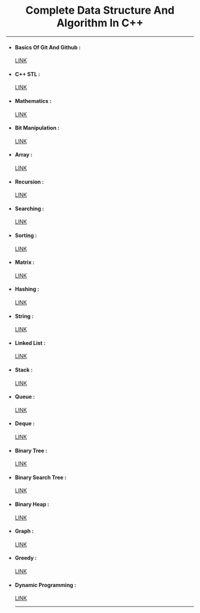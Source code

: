 <h1 align="center">Complete Data Structure And Algorithm In C++</h1><hr/>

- <h4>Basics Of Git And Github :</h4> <a href="https://github.com/harsh01010/DsA/blob/master/t00_impStuff/GitAndGithub.txt" target="_blank">LINK</a>
- <h4>C++ STL :</h4> <a href="https://github.com/harsh01010/DsA/tree/master/t00_impStuff/STL" target="_blank">LINK</a>
- <h4>Mathematics :</h4> <a href="https://github.com/harsh01010/DsA/tree/master/t01_mathematics" target="_blank">LINK</a>
- <h4>Bit Manipulation :</h4> <a href="https://github.com/harsh01010/DsA/tree/master/t02_bitmagic" target="_blank">LINK</a>
- <h4>Array :</h4> <a href="https://github.com/harsh01010/DsA/tree/master/t03_recursion" target="_blank">LINK</a>
- <h4>Recursion :</h4> <a href="https://github.com/harsh01010/DsA/tree/master/t04_array" target="_blank">LINK</a>
- <h4>Searching :</h4> <a href="https://github.com/harsh01010/DsA/tree/master/t05_searching" target="_blank">LINK</a>
- <h4>Sorting :</h4> <a href="https://github.com/harsh01010/DsA/tree/master/t06_sorting" target="_blank">LINK</a>
- <h4>Matrix :</h4> <a href="https://github.com/harsh01010/DsA/tree/master/t07_matrix" target="_blank">LINK</a>
- <h4>Hashing :</h4> <a href="https://github.com/harsh01010/DsA/tree/master/t08_hashing" target="_blank">LINK</a>
- <h4>String :</h4> <a href="https://github.com/harsh01010/DsA/tree/master/t09_String" target="_blank">LINK</a>
- <h4>Linked List :</h4> <a href="https://github.com/harsh01010/DsA/tree/master/t10_linkedList" target="_blank">LINK</a>
- <h4>Stack :</h4> <a href="https://github.com/harsh01010/DsA/tree/master/t11_Stack" target="_blank">LINK</a>
- <h4>Queue :</h4> <a href="https://github.com/harsh01010/DsA/tree/master/t12_Queue" target="_blank">LINK</a>
- <h4>Deque :</h4> <a href="https://github.com/harsh01010/DsA/tree/master/t13_Deque" target="_blank">LINK</a>
- <h4>Binary Tree :</h4> <a href="https://github.com/harsh01010/DsA/tree/master/t14_tree" target="_blank">LINK</a>
- <h4>Binary Search Tree :</h4> <a href="https://github.com/harsh01010/DsA/tree/master/t15_BST" target="_blank">LINK</a>
- <h4>Binary Heap :</h4> <a href="https://github.com/harsh01010/DsA/tree/master/t16_BinaryHeap" target="_blank">LINK</a>
- <h4>Graph :</h4> <a href="https://github.com/harsh01010/DsA/tree/master/t17_Graph" target="_blank">LINK</a>
- <h4>Greedy :</h4> <a href="https://github.com/harsh01010/DsA/tree/master/t18_Greedy" target="_blank">LINK</a>
- <h4>Dynamic Programming :</h4> <a href="https://github.com/harsh01010/DsA/tree/master/t19_DP" target="_blank">LINK</a>
  <br/><hr/>

<!-- <h2 align="center">Popular Problems</h2>
<table>
    <tr>
    <td>Array</td>
    <td>Linked List</td>
    <td>Strings</td>
    </tr>
</table> -->
